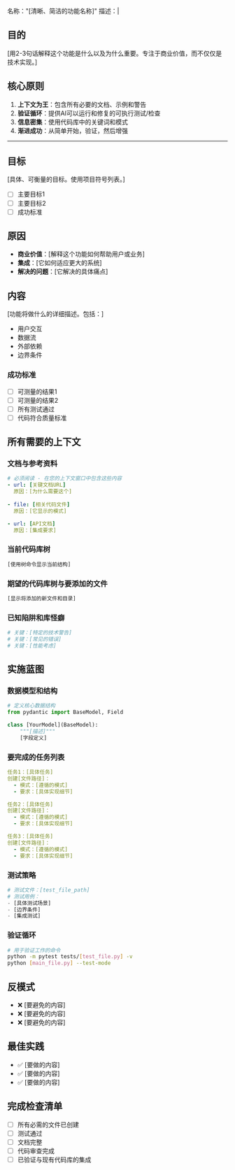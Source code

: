 名称："[清晰、简洁的功能名称]"
描述：|

## 目的
[用2-3句话解释这个功能是什么以及为什么重要。专注于商业价值，而不仅仅是技术实现。]

## 核心原则
1. **上下文为王**：包含所有必要的文档、示例和警告
2. **验证循环**：提供AI可以运行和修复的可执行测试/检查
3. **信息密集**：使用代码库中的关键词和模式
4. **渐进成功**：从简单开始，验证，然后增强

---

## 目标
[具体、可衡量的目标。使用项目符号列表。]
- [ ] 主要目标1
- [ ] 主要目标2
- [ ] 成功标准

## 原因
- **商业价值**：[解释这个功能如何帮助用户或业务]
- **集成**：[它如何适应更大的系统]
- **解决的问题**：[它解决的具体痛点]

## 内容
[功能将做什么的详细描述。包括：]
- 用户交互
- 数据流
- 外部依赖
- 边界条件

### 成功标准
- [ ] 可测量的结果1
- [ ] 可测量的结果2
- [ ] 所有测试通过
- [ ] 代码符合质量标准

## 所有需要的上下文

### 文档与参考资料
```yaml
# 必须阅读 - 在您的上下文窗口中包含这些内容
- url: [关键文档URL]
  原因：[为什么需要这个]
  
- file: [相关代码文件]
  原因：[它显示的模式]

- url: [API文档]
  原因：[集成要求]
```

### 当前代码库树
```bash
[使用树命令显示当前结构]
```

### 期望的代码库树与要添加的文件
```bash
[显示将添加的新文件和目录]
```

### 已知陷阱和库怪癖
```python
# 关键：[特定的技术警告]
# 关键：[常见的错误]
# 关键：[性能考虑]
```

## 实施蓝图

### 数据模型和结构
```python
# 定义核心数据结构
from pydantic import BaseModel, Field

class [YourModel](BaseModel):
    """[描述]"""
    [字段定义]
```

### 要完成的任务列表
```yaml
任务1：[具体任务]
创建[文件路径]：
  - 模式：[遵循的模式]
  - 要求：[具体实现细节]

任务2：[具体任务]
创建[文件路径]：
  - 模式：[遵循的模式]
  - 要求：[具体实现细节]

任务3：[具体任务]
创建[文件路径]：
  - 模式：[遵循的模式]
  - 要求：[具体实现细节]
```

### 测试策略
```python
# 测试文件：[test_file_path]
# 测试用例：
- [具体测试场景]
- [边界条件]
- [集成测试]
```

### 验证循环
```bash
# 用于验证工作的命令
python -m pytest tests/[test_file.py] -v
python [main_file.py] --test-mode
```

## 反模式
- ❌ [要避免的内容]
- ❌ [要避免的内容]
- ❌ [要避免的内容]

## 最佳实践
- ✅ [要做的内容]
- ✅ [要做的内容]
- ✅ [要做的内容]

## 完成检查清单
- [ ] 所有必需的文件已创建
- [ ] 测试通过
- [ ] 文档完整
- [ ] 代码审查完成
- [ ] 已验证与现有代码库的集成